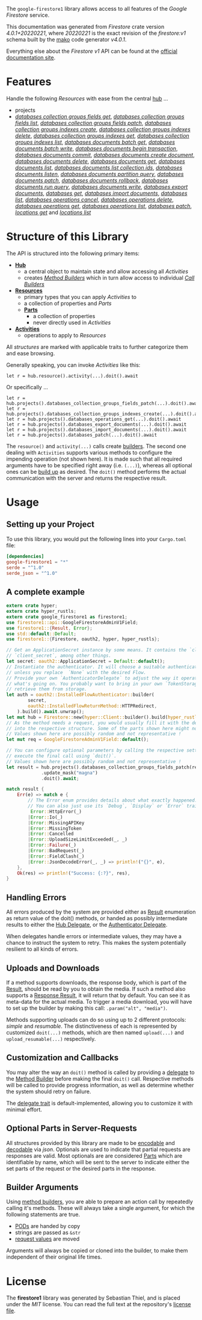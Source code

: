 <!---
DO NOT EDIT !
This file was generated automatically from 'src/generator/templates/api/README.md.mako'
DO NOT EDIT !
-->
The `google-firestore1` library allows access to all features of the *Google Firestore* service.

This documentation was generated from *Firestore* crate version *4.0.1+20220221*, where *20220221* is the exact revision of the *firestore:v1* schema built by the [mako](http://www.makotemplates.org/) code generator *v4.0.1*.

Everything else about the *Firestore* *v1* API can be found at the
[official documentation site](https://cloud.google.com/firestore).
# Features

Handle the following *Resources* with ease from the central [hub](https://docs.rs/google-firestore1/4.0.1+20220221/google_firestore1/Firestore) ... 

* projects
 * [*databases collection groups fields get*](https://docs.rs/google-firestore1/4.0.1+20220221/google_firestore1/api::ProjectDatabaseCollectionGroupFieldGetCall), [*databases collection groups fields list*](https://docs.rs/google-firestore1/4.0.1+20220221/google_firestore1/api::ProjectDatabaseCollectionGroupFieldListCall), [*databases collection groups fields patch*](https://docs.rs/google-firestore1/4.0.1+20220221/google_firestore1/api::ProjectDatabaseCollectionGroupFieldPatchCall), [*databases collection groups indexes create*](https://docs.rs/google-firestore1/4.0.1+20220221/google_firestore1/api::ProjectDatabaseCollectionGroupIndexeCreateCall), [*databases collection groups indexes delete*](https://docs.rs/google-firestore1/4.0.1+20220221/google_firestore1/api::ProjectDatabaseCollectionGroupIndexeDeleteCall), [*databases collection groups indexes get*](https://docs.rs/google-firestore1/4.0.1+20220221/google_firestore1/api::ProjectDatabaseCollectionGroupIndexeGetCall), [*databases collection groups indexes list*](https://docs.rs/google-firestore1/4.0.1+20220221/google_firestore1/api::ProjectDatabaseCollectionGroupIndexeListCall), [*databases documents batch get*](https://docs.rs/google-firestore1/4.0.1+20220221/google_firestore1/api::ProjectDatabaseDocumentBatchGetCall), [*databases documents batch write*](https://docs.rs/google-firestore1/4.0.1+20220221/google_firestore1/api::ProjectDatabaseDocumentBatchWriteCall), [*databases documents begin transaction*](https://docs.rs/google-firestore1/4.0.1+20220221/google_firestore1/api::ProjectDatabaseDocumentBeginTransactionCall), [*databases documents commit*](https://docs.rs/google-firestore1/4.0.1+20220221/google_firestore1/api::ProjectDatabaseDocumentCommitCall), [*databases documents create document*](https://docs.rs/google-firestore1/4.0.1+20220221/google_firestore1/api::ProjectDatabaseDocumentCreateDocumentCall), [*databases documents delete*](https://docs.rs/google-firestore1/4.0.1+20220221/google_firestore1/api::ProjectDatabaseDocumentDeleteCall), [*databases documents get*](https://docs.rs/google-firestore1/4.0.1+20220221/google_firestore1/api::ProjectDatabaseDocumentGetCall), [*databases documents list*](https://docs.rs/google-firestore1/4.0.1+20220221/google_firestore1/api::ProjectDatabaseDocumentListCall), [*databases documents list collection ids*](https://docs.rs/google-firestore1/4.0.1+20220221/google_firestore1/api::ProjectDatabaseDocumentListCollectionIdCall), [*databases documents listen*](https://docs.rs/google-firestore1/4.0.1+20220221/google_firestore1/api::ProjectDatabaseDocumentListenCall), [*databases documents partition query*](https://docs.rs/google-firestore1/4.0.1+20220221/google_firestore1/api::ProjectDatabaseDocumentPartitionQueryCall), [*databases documents patch*](https://docs.rs/google-firestore1/4.0.1+20220221/google_firestore1/api::ProjectDatabaseDocumentPatchCall), [*databases documents rollback*](https://docs.rs/google-firestore1/4.0.1+20220221/google_firestore1/api::ProjectDatabaseDocumentRollbackCall), [*databases documents run query*](https://docs.rs/google-firestore1/4.0.1+20220221/google_firestore1/api::ProjectDatabaseDocumentRunQueryCall), [*databases documents write*](https://docs.rs/google-firestore1/4.0.1+20220221/google_firestore1/api::ProjectDatabaseDocumentWriteCall), [*databases export documents*](https://docs.rs/google-firestore1/4.0.1+20220221/google_firestore1/api::ProjectDatabaseExportDocumentCall), [*databases get*](https://docs.rs/google-firestore1/4.0.1+20220221/google_firestore1/api::ProjectDatabaseGetCall), [*databases import documents*](https://docs.rs/google-firestore1/4.0.1+20220221/google_firestore1/api::ProjectDatabaseImportDocumentCall), [*databases list*](https://docs.rs/google-firestore1/4.0.1+20220221/google_firestore1/api::ProjectDatabaseListCall), [*databases operations cancel*](https://docs.rs/google-firestore1/4.0.1+20220221/google_firestore1/api::ProjectDatabaseOperationCancelCall), [*databases operations delete*](https://docs.rs/google-firestore1/4.0.1+20220221/google_firestore1/api::ProjectDatabaseOperationDeleteCall), [*databases operations get*](https://docs.rs/google-firestore1/4.0.1+20220221/google_firestore1/api::ProjectDatabaseOperationGetCall), [*databases operations list*](https://docs.rs/google-firestore1/4.0.1+20220221/google_firestore1/api::ProjectDatabaseOperationListCall), [*databases patch*](https://docs.rs/google-firestore1/4.0.1+20220221/google_firestore1/api::ProjectDatabasePatchCall), [*locations get*](https://docs.rs/google-firestore1/4.0.1+20220221/google_firestore1/api::ProjectLocationGetCall) and [*locations list*](https://docs.rs/google-firestore1/4.0.1+20220221/google_firestore1/api::ProjectLocationListCall)




# Structure of this Library

The API is structured into the following primary items:

* **[Hub](https://docs.rs/google-firestore1/4.0.1+20220221/google_firestore1/Firestore)**
    * a central object to maintain state and allow accessing all *Activities*
    * creates [*Method Builders*](https://docs.rs/google-firestore1/4.0.1+20220221/google_firestore1/client::MethodsBuilder) which in turn
      allow access to individual [*Call Builders*](https://docs.rs/google-firestore1/4.0.1+20220221/google_firestore1/client::CallBuilder)
* **[Resources](https://docs.rs/google-firestore1/4.0.1+20220221/google_firestore1/client::Resource)**
    * primary types that you can apply *Activities* to
    * a collection of properties and *Parts*
    * **[Parts](https://docs.rs/google-firestore1/4.0.1+20220221/google_firestore1/client::Part)**
        * a collection of properties
        * never directly used in *Activities*
* **[Activities](https://docs.rs/google-firestore1/4.0.1+20220221/google_firestore1/client::CallBuilder)**
    * operations to apply to *Resources*

All *structures* are marked with applicable traits to further categorize them and ease browsing.

Generally speaking, you can invoke *Activities* like this:

```Rust,ignore
let r = hub.resource().activity(...).doit().await
```

Or specifically ...

```ignore
let r = hub.projects().databases_collection_groups_fields_patch(...).doit().await
let r = hub.projects().databases_collection_groups_indexes_create(...).doit().await
let r = hub.projects().databases_operations_get(...).doit().await
let r = hub.projects().databases_export_documents(...).doit().await
let r = hub.projects().databases_import_documents(...).doit().await
let r = hub.projects().databases_patch(...).doit().await
```

The `resource()` and `activity(...)` calls create [builders][builder-pattern]. The second one dealing with `Activities` 
supports various methods to configure the impending operation (not shown here). It is made such that all required arguments have to be 
specified right away (i.e. `(...)`), whereas all optional ones can be [build up][builder-pattern] as desired.
The `doit()` method performs the actual communication with the server and returns the respective result.

# Usage

## Setting up your Project

To use this library, you would put the following lines into your `Cargo.toml` file:

```toml
[dependencies]
google-firestore1 = "*"
serde = "^1.0"
serde_json = "^1.0"
```

## A complete example

```Rust
extern crate hyper;
extern crate hyper_rustls;
extern crate google_firestore1 as firestore1;
use firestore1::api::GoogleFirestoreAdminV1Field;
use firestore1::{Result, Error};
use std::default::Default;
use firestore1::{Firestore, oauth2, hyper, hyper_rustls};

// Get an ApplicationSecret instance by some means. It contains the `client_id` and 
// `client_secret`, among other things.
let secret: oauth2::ApplicationSecret = Default::default();
// Instantiate the authenticator. It will choose a suitable authentication flow for you, 
// unless you replace  `None` with the desired Flow.
// Provide your own `AuthenticatorDelegate` to adjust the way it operates and get feedback about 
// what's going on. You probably want to bring in your own `TokenStorage` to persist tokens and
// retrieve them from storage.
let auth = oauth2::InstalledFlowAuthenticator::builder(
        secret,
        oauth2::InstalledFlowReturnMethod::HTTPRedirect,
    ).build().await.unwrap();
let mut hub = Firestore::new(hyper::Client::builder().build(hyper_rustls::HttpsConnectorBuilder::new().with_native_roots().https_or_http().enable_http1().enable_http2().build()), auth);
// As the method needs a request, you would usually fill it with the desired information
// into the respective structure. Some of the parts shown here might not be applicable !
// Values shown here are possibly random and not representative !
let mut req = GoogleFirestoreAdminV1Field::default();

// You can configure optional parameters by calling the respective setters at will, and
// execute the final call using `doit()`.
// Values shown here are possibly random and not representative !
let result = hub.projects().databases_collection_groups_fields_patch(req, "name")
             .update_mask("magna")
             .doit().await;

match result {
    Err(e) => match e {
        // The Error enum provides details about what exactly happened.
        // You can also just use its `Debug`, `Display` or `Error` traits
         Error::HttpError(_)
        |Error::Io(_)
        |Error::MissingAPIKey
        |Error::MissingToken
        |Error::Cancelled
        |Error::UploadSizeLimitExceeded(_, _)
        |Error::Failure(_)
        |Error::BadRequest(_)
        |Error::FieldClash(_)
        |Error::JsonDecodeError(_, _) => println!("{}", e),
    },
    Ok(res) => println!("Success: {:?}", res),
}

```
## Handling Errors

All errors produced by the system are provided either as [Result](https://docs.rs/google-firestore1/4.0.1+20220221/google_firestore1/client::Result) enumeration as return value of
the doit() methods, or handed as possibly intermediate results to either the 
[Hub Delegate](https://docs.rs/google-firestore1/4.0.1+20220221/google_firestore1/client::Delegate), or the [Authenticator Delegate](https://docs.rs/yup-oauth2/*/yup_oauth2/trait.AuthenticatorDelegate.html).

When delegates handle errors or intermediate values, they may have a chance to instruct the system to retry. This 
makes the system potentially resilient to all kinds of errors.

## Uploads and Downloads
If a method supports downloads, the response body, which is part of the [Result](https://docs.rs/google-firestore1/4.0.1+20220221/google_firestore1/client::Result), should be
read by you to obtain the media.
If such a method also supports a [Response Result](https://docs.rs/google-firestore1/4.0.1+20220221/google_firestore1/client::ResponseResult), it will return that by default.
You can see it as meta-data for the actual media. To trigger a media download, you will have to set up the builder by making
this call: `.param("alt", "media")`.

Methods supporting uploads can do so using up to 2 different protocols: 
*simple* and *resumable*. The distinctiveness of each is represented by customized 
`doit(...)` methods, which are then named `upload(...)` and `upload_resumable(...)` respectively.

## Customization and Callbacks

You may alter the way an `doit()` method is called by providing a [delegate](https://docs.rs/google-firestore1/4.0.1+20220221/google_firestore1/client::Delegate) to the 
[Method Builder](https://docs.rs/google-firestore1/4.0.1+20220221/google_firestore1/client::CallBuilder) before making the final `doit()` call. 
Respective methods will be called to provide progress information, as well as determine whether the system should 
retry on failure.

The [delegate trait](https://docs.rs/google-firestore1/4.0.1+20220221/google_firestore1/client::Delegate) is default-implemented, allowing you to customize it with minimal effort.

## Optional Parts in Server-Requests

All structures provided by this library are made to be [encodable](https://docs.rs/google-firestore1/4.0.1+20220221/google_firestore1/client::RequestValue) and 
[decodable](https://docs.rs/google-firestore1/4.0.1+20220221/google_firestore1/client::ResponseResult) via *json*. Optionals are used to indicate that partial requests are responses 
are valid.
Most optionals are are considered [Parts](https://docs.rs/google-firestore1/4.0.1+20220221/google_firestore1/client::Part) which are identifiable by name, which will be sent to 
the server to indicate either the set parts of the request or the desired parts in the response.

## Builder Arguments

Using [method builders](https://docs.rs/google-firestore1/4.0.1+20220221/google_firestore1/client::CallBuilder), you are able to prepare an action call by repeatedly calling it's methods.
These will always take a single argument, for which the following statements are true.

* [PODs][wiki-pod] are handed by copy
* strings are passed as `&str`
* [request values](https://docs.rs/google-firestore1/4.0.1+20220221/google_firestore1/client::RequestValue) are moved

Arguments will always be copied or cloned into the builder, to make them independent of their original life times.

[wiki-pod]: http://en.wikipedia.org/wiki/Plain_old_data_structure
[builder-pattern]: http://en.wikipedia.org/wiki/Builder_pattern
[google-go-api]: https://github.com/google/google-api-go-client

# License
The **firestore1** library was generated by Sebastian Thiel, and is placed 
under the *MIT* license.
You can read the full text at the repository's [license file][repo-license].

[repo-license]: https://github.com/Byron/google-apis-rsblob/main/LICENSE.md

